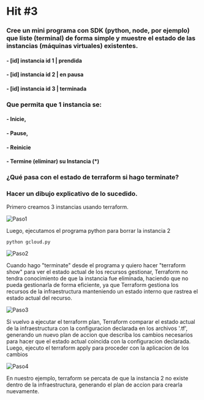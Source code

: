 # Hit #3

### Cree un mini programa con SDK (python, node, por ejemplo) que liste (terminal) de forma simple y muestre el estado de las instancias (máquinas virtuales) existentes.

#### - [id] instancia id 1 | prendida
#### - [id] instancia id 2 | en pausa
#### - [id] instancia id 3 | terminada

### Que permita que 1 instancia se:
#### - Inicie, 
#### - Pause, 
#### - Reinicie
#### - Termine (eliminar) su Instancia (*)

### ¿Qué pasa con el estado de terraform si hago terminate?

### Hacer un dibujo explicativo de lo sucedido.

Primero creamos 3 instancias usando terraform.

![Paso1](https://github.com/LucasLatessa/SDyPP-G3/assets/63746351/7ae52f4e-d826-4828-94ee-6f3f640f42d5)

Luego, ejecutamos el programa python para borrar la instancia 2

```
python gcloud.py
```

![Paso2](https://github.com/LucasLatessa/SDyPP-G3/assets/63746351/114a1144-a1fe-4d5a-b97d-f302e29a8aa6)

Cuando hago "terminate" desde el programa y quiero hacer "terraform show" para ver el estado actual de los recursos gestionar, Terraform no tendra conocimiento de que la instancia fue eliminada, haciendo que no pueda gestionarla de forma eficiente, ya que Terraform gestiona los recursos de la infraestructura manteniendo un estado interno que rastrea el estado actual del recurso. 

![Paso3](https://github.com/LucasLatessa/SDyPP-G3/assets/63746351/8d497554-a517-4a00-809f-114b92ef5a1d)

Si vuelvo a ejecutar el terraform plan, Terraform comparar el estado actual de la infraestructura con la configuracion declarada en los archivos '.tf', generando un nuevo plan de accion que describa los cambios necesarios para hacer que el estado actual coincida con la configuracion declarada.
Luego, ejecuto el terraform apply para proceder con la aplicacion de los cambios

![Paso4](https://github.com/LucasLatessa/SDyPP-G3/assets/63746351/08db51ff-837c-41ab-83a3-1c6e3ce09c80)

En nuestro ejemplo, terraform se percata de que la instancia 2 no existe dentro de la infraestructura, generando el plan de accion para crearla nuevamente.


